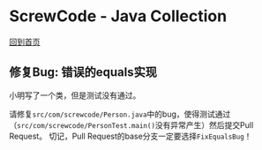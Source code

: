# ScrewCode - Java Collection 

[回到首页](https://github.com/screwcode/JavaCollection)

## 修复Bug: 错误的equals实现

小明写了一个类，但是测试没有通过。

请修复`src/com/screwcode/Person.java`中的bug，使得测试通过（`src/com/screwcode/PersonTest.main()`没有异常产生）然后提交Pull Request。
切记，Pull Request的base分支一定要选择`FixEqualsBug`！
